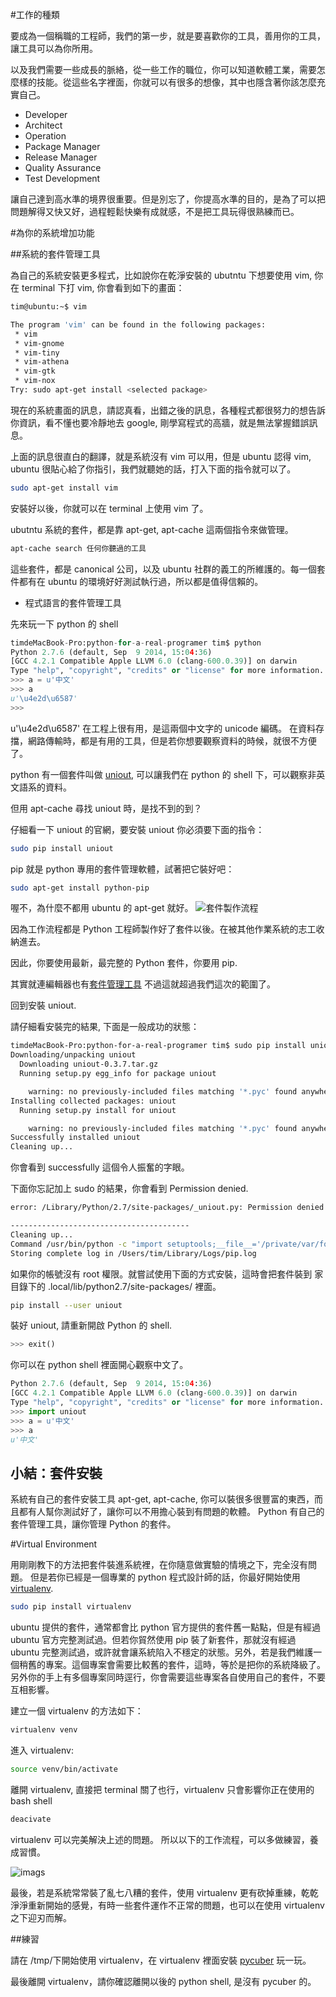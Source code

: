 #工作的種類

要成為一個稱職的工程師，我們的第一步，就是要喜歡你的工具，善用你的工具，讓工具可以為你所用。

以及我們需要一些成長的脈絡，從一些工作的職位，你可以知道軟體工業，需要怎麼樣的技能。從這些名字裡面，你就可以有很多的想像，其中也隱含著你該怎麼充實自己。

* Developer
* Architect
* Operation
* Package Manager
* Release Manager
* Quality Assurance
* Test Development

讓自己達到高水準的境界很重要。但是別忘了，你提高水準的目的，是為了可以把問題解得又快又好，過程輕鬆快樂有成就感，不是把工具玩得很熟練而已。

#為你的系統增加功能

##系統的套件管理工具

為自己的系統安裝更多程式，比如說你在乾淨安裝的 ubutntu 下想要使用 vim, 你在 terminal 下打 vim, 你會看到如下的畫面：

```bash
tim@ubuntu:~$ vim

The program 'vim' can be found in the following packages:
 * vim
 * vim-gnome
 * vim-tiny
 * vim-athena
 * vim-gtk
 * vim-nox
Try: sudo apt-get install <selected package>
```

現在的系統畫面的訊息，請認真看，出錯之後的訊息，各種程式都很努力的想告訴你資訊，看不懂也要冷靜地去 google, 剛學寫程式的高牆，就是無法掌握錯誤訊息。

上面的訊息很直白的翻譯，就是系統沒有 vim 可以用，但是 ubuntu 認得 vim, ubuntu 很貼心給了你指引，我們就聽她的話，打入下面的指令就可以了。

```bash
sudo apt-get install vim
```
安裝好以後，你就可以在 terminal 上使用 vim 了。

ubutntu 系統的套件，都是靠 apt-get, apt-cache 這兩個指令來做管理。

```bash
apt-cache search 任何你聽過的工具
```

這些套件，都是 canonical 公司，以及 ubuntu 社群的義工的所維護的。每一個套件都有在 ubuntu 的環境好好測試執行過，所以都是值得信賴的。

* 程式語言的套件管理工具

先來玩一下 python 的 shell

```python
timdeMacBook-Pro:python-for-a-real-programer tim$ python
Python 2.7.6 (default, Sep  9 2014, 15:04:36)
[GCC 4.2.1 Compatible Apple LLVM 6.0 (clang-600.0.39)] on darwin
Type "help", "copyright", "credits" or "license" for more information.
>>> a = u'中文'
>>> a
u'\u4e2d\u6587'
>>>
```

u'\u4e2d\u6587' 在工程上很有用，是這兩個中文字的 unicode 編碼。 在資料存擋，網路傳輸時，都是有用的工具，但是若你想要觀察資料的時候，就很不方便了。

python 有一個套件叫做 [uniout](https://github.com/moskytw/uniout), 可以讓我們在 python 的 shell 下，可以觀察非英文語系的資料。

但用 apt-cache 尋找 uniout 時，是找不到的到？

仔細看一下 uniout 的官網，要安裝 uniout 你必須要下面的指令：

```bash
sudo pip install uniout
```

pip 就是 python 專用的套件管理軟體，試著把它裝好吧：


```bash
sudo apt-get install python-pip
```

喔不，為什麼不都用 ubuntu 的 apt-get 就好。
![套件製作流程](./PackageFlow.png)

因為工作流程都是 Python 工程師製作好了套件以後。在被其他作業系統的志工收納進去。

因此，你要使用最新，最完整的 Python 套件，你要用 pip.

其實就連編輯器也有[套件管理工具](http://ithelp.ithome.com.tw/question/10131427) 不過這就超過我們這次的範圍了。

回到安裝 uniout.

請仔細看安裝完的結果, 下面是一般成功的狀態：

```bash
timdeMacBook-Pro:python-for-a-real-programer tim$ sudo pip install uniout
Downloading/unpacking uniout
  Downloading uniout-0.3.7.tar.gz
  Running setup.py egg_info for package uniout

    warning: no previously-included files matching '*.pyc' found anywhere in distribution
Installing collected packages: uniout
  Running setup.py install for uniout

    warning: no previously-included files matching '*.pyc' found anywhere in distribution
Successfully installed uniout
Cleaning up...
```
你會看到 successfully 這個令人振奮的字眼。

下面你忘記加上 sudo 的結果，你會看到 Permission denied.

```bash
error: /Library/Python/2.7/site-packages/_uniout.py: Permission denied

----------------------------------------
Cleaning up...
Command /usr/bin/python -c "import setuptools;__file__='/private/var/folders/7r/0m7j9n750xn_hfh73nly7sk00000gn/T/pip_build_tim/uniout/setup.py';exec(compile(open(__file__).read().replace('\r\n', '\n'), __file__, 'exec'))" install --record /var/folders/7r/0m7j9n750xn_hfh73nly7sk00000gn/T/pip-q4LqDZ-record/install-record.txt --single-version-externally-managed failed with error code 1 in /private/var/folders/7r/0m7j9n750xn_hfh73nly7sk00000gn/T/pip_build_tim/uniout
Storing complete log in /Users/tim/Library/Logs/pip.log
```
如果你的帳號沒有 root 權限。就嘗試使用下面的方式安裝，這時會把套件裝到 家目錄下的 .local/lib/python2.7/site-packages/ 裡面。

```bash
pip install --user uniout
```

裝好 uniout, 請重新開啟 Python 的 shell.

```python
>>> exit()
```

你可以在 python shell 裡面開心觀察中文了。
```python
Python 2.7.6 (default, Sep  9 2014, 15:04:36)
[GCC 4.2.1 Compatible Apple LLVM 6.0 (clang-600.0.39)] on darwin
Type "help", "copyright", "credits" or "license" for more information.
>>> import uniout
>>> a = u'中文'
>>> a
u'中文'
```

## 小結：套件安裝

系統有自己的套件安裝工具 apt-get, apt-cache, 你可以裝很多很豐富的東西，而且都有人幫你測試好了，讓你可以不用擔心裝到有問題的軟體。 Python 有自己的套件管理工具，讓你管理 Python 的套件。

#Virtual Environment

用剛剛教下的方法把套件裝進系統裡，在你隨意做實驗的情境之下，完全沒有問題。 但是若你已經是一個專業的 python 程式設計師的話，你最好開始使用 [virtualenv](http://virtualenv.readthedocs.org/en/latest/virtualenv.html).

```bash
sudo pip install virtualenv
```

ubuntu 提供的套件，通常都會比 python 官方提供的套件舊一點點，但是有經過 ubuntu 官方完整測試過。但若你貿然使用 pip 裝了新套件，那就沒有經過 ubuntu 完整測試過，或許就會讓系統陷入不穩定的狀態。另外，若是我們維護一個稍舊的專案。這個專案會需要比較舊的套件，這時，等於是把你的系統降級了。 另外你的手上有多個專案同時逕行，你會需要這些專案各自使用自己的套件，不要互相影響。

建立一個 virtualenv 的方法如下：

```bash
virtualenv venv
```

進入 virtualenv:

```bash
source venv/bin/activate
```

離開 virtualenv, 直接把 terminal 關了也行，virtualenv 只會影響你正在使用的 bash shell

```bash
deacivate
```


virtualenv 可以完美解決上述的問題。 所以以下的工作流程，可以多做練習，養成習慣。

![imags](venv2.png)

最後，若是系統常常裝了亂七八糟的套件，使用 virtualenv 更有砍掉重練，乾乾淨淨重新開始的感覺，有時一些套件運作不正常的問題，也可以在使用 virtualenv 之下迎刃而解。

##練習

請在 /tmp/下開始使用 virtualenv，在 virtualenv 裡面安裝 [pycuber](https://github.com/adrianliaw/pycuber) 玩一玩。

最後離開 virtualenv，請你確認離開以後的 python shell, 是沒有 pycuber 的。










